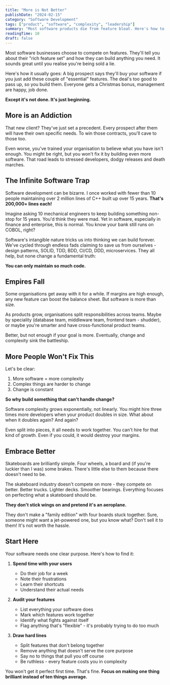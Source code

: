 ```yaml
---
title: "More is Not Better"
publishDate: "2024-02-15"
category: "Software Development"
tags: ["product", "software", "complexity", "leadership"]
summary: "Most software products die from feature bloat. Here's how to build something brilliant instead of ten things that are just okay."
readingTime: 10
draft: false
---
```


Most software businesses choose to compete on features. They'll tell you about their "rich feature set" and how they can build anything you need. It sounds great until you realise you're being sold a lie.

Here's how it usually goes: A big prospect says they'll buy your software if you just add these couple of "essential" features. The deal's too good to pass up, so you build them. Everyone gets a Christmas bonus, management are happy, job done.

**Except it's not done. It's just beginning.**

## More is an Addiction

That new client? They've just set a precedent. Every prospect after them will have their own specific needs. To win those contracts, you'll cave to those too. 

Even worse, you've trained your organisation to believe what you have isn't enough. You might be right, but you won't fix it by building even more software. That road leads to stressed developers, dodgy releases and death marches.

## The Infinite Software Trap

Software development can be bizarre. I once worked with fewer than 10 people maintaining over 2 million lines of C++ built up over 15 years. **That's 200,000+ lines each!** 

Imagine asking 10 mechanical engineers to keep building something non-stop for 15 years. You'd think they were mad. Yet in software, especially in finance and enterprise, this is normal. You know your bank still runs on COBOL, right?

Software's intangible nature tricks us into thinking we can build forever. We've cycled through endless fads claiming to save us from ourselves - design patterns, SOLID, TDD, BDD, CI/CD, DDD, microservices. They all help, but none change a fundamental truth:

**You can only maintain so much code.**

## Empires Fall

Some organisations get away with it for a while. If margins are high enough, any new feature can boost the balance sheet. But software is more than size.

As products grow, organisations split responsibilities across teams. Maybe by speciality (database team, middleware team, frontend team - shudder), or maybe you're smarter and have cross-functional product teams.

Better, but not enough if your goal is more. Eventually, change and complexity sink the battleship.

## More People Won't Fix This

Let's be clear:
1. More software = more complexity
2. Complex things are harder to change
3. Change is constant

**So why build something that can't handle change?**

Software complexity grows exponentially, not linearly. You might hire three times more developers when your product doubles in size. What about when it doubles again? And again?

Even split into pieces, it all needs to work together. You can't hire for that kind of growth. Even if you could, it would destroy your margins.

## Embrace Better

Skateboards are brilliantly simple. Four wheels, a board and (if you're luckier than I was) some brakes. There's little else to them because there doesn't need to be.

The skateboard industry doesn't compete on more - they compete on better. Better trucks. Lighter decks. Smoother bearings. Everything focuses on perfecting what a skateboard should be.

**They don't stick wings on and pretend it's an aeroplane.**

They don't make a "family edition" with four boards stuck together. Sure, someone might want a jet-powered one, but you know what? Don't sell it to them! It's not worth the hassle.

## Start Here

Your software needs one clear purpose. Here's how to find it:

1. **Spend time with your users**
   - Do their job for a week
   - Note their frustrations
   - Learn their shortcuts
   - Understand their actual needs

2. **Audit your features**
   - List everything your software does
   - Mark which features work together
   - Identify what fights against itself
   - Flag anything that's "flexible" - it's probably trying to do too much

3. **Draw hard lines**
   - Split features that don't belong together
   - Remove anything that doesn't serve the core purpose
   - Say no to things that pull you off course
   - Be ruthless - every feature costs you in complexity

You won't get it perfect first time. That's fine. **Focus on making one thing brilliant instead of ten things average.**